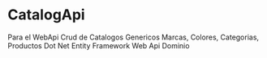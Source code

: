 # CatalogApi
Para el WebApi Crud de Catalogos Genericos Marcas, Colores, Categorias, Productos
Dot Net
Entity Framework
Web Api
Dominio

